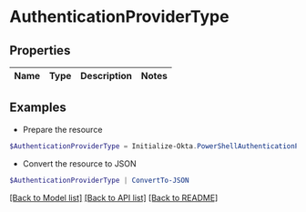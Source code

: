 # AuthenticationProviderType
## Properties

Name | Type | Description | Notes
------------ | ------------- | ------------- | -------------

## Examples

- Prepare the resource
```powershell
$AuthenticationProviderType = Initialize-Okta.PowerShellAuthenticationProviderType 
```

- Convert the resource to JSON
```powershell
$AuthenticationProviderType | ConvertTo-JSON
```

[[Back to Model list]](../README.md#documentation-for-models) [[Back to API list]](../README.md#documentation-for-api-endpoints) [[Back to README]](../README.md)

